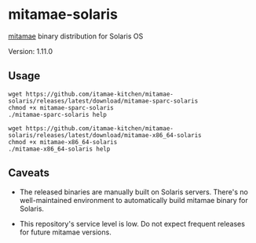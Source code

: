 # mitamae-solaris

[mitamae](https://github.com/itamae-kitchen/mitamae) binary distribution for Solaris OS

Version: 1.11.0

## Usage

```
wget https://github.com/itamae-kitchen/mitamae-solaris/releases/latest/download/mitamae-sparc-solaris
chmod +x mitamae-sparc-solaris
./mitamae-sparc-solaris help
```

```
wget https://github.com/itamae-kitchen/mitamae-solaris/releases/latest/download/mitamae-x86_64-solaris
chmod +x mitamae-x86_64-solaris
./mitamae-x86_64-solaris help
```

## Caveats

* The released binaries are manually built on Solaris servers.
  There's no well-maintained environment to automatically build mitamae binary for Solaris.

* This repository's service level is low.
  Do not expect frequent releases for future mitamae versions.
